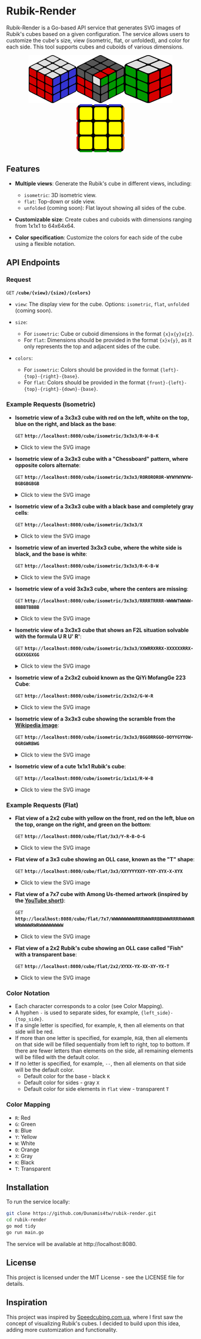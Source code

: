# Rubik-Render

Rubik-Render is a Go-based API service that generates SVG images of Rubik's cubes based on a given configuration. The service allows users to customize the cube's size, view (isometric, flat, or unfolded), and color for each side. This tool supports cubes and cuboids of various dimensions.

<p align="center"><img src="./examples/1.svg" width="128" height="128" /><img src="./examples/7.svg" width="128" height="128" /><img src="./examples/8.svg" width="128" height="128" /><img src="./examples/2.svg" width="128" height="128" /></p>

## Features

- **Multiple views**: Generate the Rubik's cube in different views, including:
  - `isometric`: 3D isometric view.
  - `flat`: Top-down or side view.
  - `unfolded` (coming soon): Flat layout showing all sides of the cube.

- **Customizable size**: Create cubes and cuboids with dimensions ranging from 1x1x1 to 64x64x64.

- **Color specification**: Customize the colors for each side of the cube using a flexible notation.

## API Endpoints

### Request

`GET` **`/cube/{view}/{size}/{colors}`**

- `view`: The display view for the cube. Options: `isometric`, `flat`, `unfolded` (coming soon).
- `size`:
  - For `isometric`: Cube or cuboid dimensions in the format `{x}x{y}x{z}`.
  - For `flat`: Dimensions should be provided in the format `{x}x{y}`, as it only represents the top and adjacent sides of the cube.

- `colors`:
  - For `isometric`: Colors should be provided in the format `{left}-{top}-{right}-{base}`.
  - For `flat`: Colors should be provided in the format `{front}-{left}-{top}-{right}-{down}-{base}`.

### Example Requests (Isometric)

- **Isometric view of a 3x3x3 cube with red on the left, white on the top, blue on the right, and black as the base**:

  `GET` **`http://localhost:8080/cube/isometric/3x3x3/R-W-B-K`**

  <details><summary>Click to view the SVG image</summary><p align="center"><img src="./examples/1.svg" width="512" height="512" /></p></details>

- **Isometric view of a 3x3x3 cube with a "Chessboard" pattern, where opposite colors alternate**:

  `GET` **`http://localhost:8080/cube/isometric/3x3x3/ROROROROR-WYWYWYWYW-BGBGBGBGB`**

  <details><summary>Click to view the SVG image</summary><p align="center"><img src="./examples/3.svg" width="512" height="512" /></p></details>

- **Isometric view of a 3x3x3 cube with a black base and completely gray cells**:

  `GET` **`http://localhost:8080/cube/isometric/3x3x3/X`**

  <details><summary>Click to view the SVG image</summary><p align="center"><img src="./examples/4.svg" width="512" height="512" /></p></details>

- **Isometric view of an inverted 3x3x3 cube, where the white side is black, and the base is white**:

  `GET` **`http://localhost:8080/cube/isometric/3x3x3/R-K-B-W`**

  <details><summary>Click to view the SVG image</summary><p align="center"><img src="./examples/5.svg" width="512" height="512" /></p></details>

- **Isometric view of a void 3x3x3 cube, where the centers are missing**:

  `GET` **`http://localhost:8080/cube/isometric/3x3x3/RRRRTRRRR-WWWWTWWWW-BBBBTBBBB`**

  <details><summary>Click to view the SVG image</summary><p align="center"><img src="./examples/6.svg" width="512" height="512" /></p></details>

- **Isometric view of a 3x3x3 cube that shows an F2L situation solvable with the formula U R U' R'**:

  `GET` **`http://localhost:8080/cube/isometric/3x3x3/XXWRRXRRX-XXXXXXRRX-GGXXGGXGG`**

  <details><summary>Click to view the SVG image</summary><p align="center"><img src="./examples/7.svg" width="512" height="512" /></p></details>

- **Isometric view of a 2x3x2 cuboid known as the QiYi MofangGe 223 Cube**:

  `GET` **`http://localhost:8080/cube/isometric/2x3x2/G-W-R`**

  <details><summary>Click to view the SVG image</summary><p align="center"><img src="./examples/8.svg" width="512" height="512" /></p></details>

- **Isometric view of a 3x3x3 cube showing the scramble from the [Wikipedia image](https://en.wikipedia.org/wiki/Rubik%27s_Cube#/media/File:Scrumbled_Rubik's_Cube.jpg)**:

  `GET` **`http://localhost:8080/cube/isometric/3x3x3/BGGORRGGO-OOYYGYYOW-OGRGWRBWG`**

  <details><summary>Click to view the SVG image</summary><p align="center"><img src="./examples/9.svg" width="512" height="512" /></p></details>

- **Isometric view of a cute 1x1x1 Rubik's cube**:

  `GET` **`http://localhost:8080/cube/isometric/1x1x1/R-W-B`**

  <details><summary>Click to view the SVG image</summary><p align="center"><img src="./examples/13.svg" width="128" height="128" /></p></details>

### Example Requests (Flat)

- **Flat view of a 2x2 cube with yellow on the front, red on the left, blue on the top, orange on the right, and green on the bottom**:

  `GET` **`http://localhost:8080/cube/flat/3x3/Y-R-B-O-G`**
  
  <details><summary>Click to view the SVG image</summary><p align="center"><img src="./examples/2.svg" width="512" height="512" /></p></details>

- **Flat view of a 3x3 cube showing an OLL case, known as the "T" shape**:

  `GET` **`http://localhost:8080/cube/flat/3x3/XXYYYYXXY-YXY-XYX-X-XYX`**

  <details><summary>Click to view the SVG image</summary><p align="center"><img src="./examples/10.svg" width="512" height="512" /></p></details>

- **Flat view of a 7x7 cube with Among Us-themed artwork (inspired by the [YouTube short](https://youtube.com/shorts/tqdcjIoi75Q))**:

  `GET` **`http://localhost:8080/cube/flat/7x7/WWWWWWWWWRRRWWWRRBBWWWRRRRWWWWRWRWWWWRWRWWWWWWWWW`**

  <details><summary>Click to view the SVG image</summary><p align="center"><img src="./examples/11.svg" width="512" height="512" /></p></details>

- **Flat view of a 2x2 Rubik's cube showing an OLL case called "Fish" with a transparent base**:

  `GET` **`http://localhost:8080/cube/flat/2x2/XYXX-YX-XX-XY-YX-T`**

  <details><summary>Click to view the SVG image</summary><p align="center"><img src="./examples/12.svg" width="512" height="512" /></p></details>

### Color Notation

- Each character corresponds to a color (see Color Mapping).
- A hyphen `-` is used to separate sides, for example, `{left_side}-{top_side}`.
- If a single letter is specified, for example, `R`, then all elements on that side will be red.
- If more than one letter is specified, for example, `RGB`, then all elements on that side will be filled sequentially from left to right, top to bottom. If there are fewer letters than elements on the side, all remaining elements will be filled with the default color.
- If no letter is specified, for example, `--`, then all elements on that side will be the default color.
  - Default color for the base - black `K`
  - Default color for sides - gray `X`
  - Default color for side elements in `flat` view - transparent `T`

### Color Mapping

- `R`: Red
- `G`: Green
- `B`: Blue
- `Y`: Yellow
- `W`: White
- `O`: Orange
- `X`: Gray
- `K`: Black
- `T`: Transparent

## Installation

To run the service locally:

```bash
git clone https://github.com/Dunamis4tw/rubik-render.git
cd rubik-render
go mod tidy
go run main.go
```

The service will be available at http://localhost:8080.

## License

This project is licensed under the MIT License - see the LICENSE file for details.

## Inspiration

This project was inspired by [Speedcubing.com.ua](https://speedcubing.com.ua), where I first saw the concept of visualizing Rubik's cubes. I decided to build upon this idea, adding more customization and functionality.